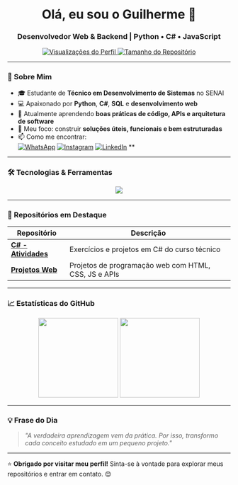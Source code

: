 <h1 align="center">Olá, eu sou o Guilherme 👋</h1>
<h3 align="center">Desenvolvedor Web & Backend | Python • C# • JavaScript</h3>

<p align="center">
  <a href="https://github.com/Polaroide663">
    <img src="https://komarev.com/ghpvc/?username=Polaroide663&color=blueviolet" alt="Visualizações do Perfil" />
  </a>
  <a href="https://github.com/Polaroide663?tab=repositories">
    <img src="https://img.shields.io/github/repo-size/Polaroide663/Polaroide663?color=blueviolet" alt="Tamanho do Repositório" />
  </a>
</p>

---

### 🌟 Sobre Mim
- 🎓 Estudante de **Técnico em Desenvolvimento de Sistemas** no SENAI  
- 💻 Apaixonado por **Python**, **C#**, **SQL** e **desenvolvimento web**  
- 🌱 Atualmente aprendendo **boas práticas de código, APIs e arquitetura de software**  
- 🎯 Meu foco: construir **soluções úteis, funcionais e bem estruturadas**  
- 📫 Como me encontrar:  
  [![WhatsApp](https://img.shields.io/badge/WhatsApp-25D366?style=for-the-badge&logo=whatsapp&logoColor=white)](https://wa.me/5579998122023)
  [![Instagram](https://img.shields.io/badge/Instagram-E4405F?style=for-the-badge&logo=instagram&logoColor=white)](https://www.instagram.com/guilherme_xiix/)
  [![LinkedIn](https://img.shields.io/badge/LinkedIn-0077B5?style=for-the-badge&logo=linkedin&logoColor=white)](https://linkedin.com/in/seu-perfil) **

---

### 🛠️ Tecnologias & Ferramentas

<p align="center">
  <img src="https://skillicons.dev/icons?i=python,csharp,html,css,js,git,github,visualstudio,vscode" />
</p>

---

### 📂 Repositórios em Destaque

| Repositório | Descrição |
|------------|-----------|
| [**C# - Atividades**](https://github.com/Polaroide663/C-Atividades) | Exercícios e projetos em C# do curso técnico |
| [**Projetos Web**](https://github.com/Polaroide663/Projetos) | Projetos de programação web com HTML, CSS, JS e APIs |

---

### 📈 Estatísticas do GitHub

<p align="center">
  <img height="180em" src="https://github-readme-stats.vercel.app/api?username=Polaroide663&show_icons=true&theme=radical&count_private=true" />
  <img height="180em" src="https://github-readme-stats.vercel.app/api/top-langs/?username=Polaroide663&layout=compact&theme=radical" />
</p>

---

### 💡 Frase do Dia
> *"A verdadeira aprendizagem vem da prática. Por isso, transformo cada conceito estudado em um pequeno projeto."*

---

⭐ **Obrigado por visitar meu perfil!** Sinta-se à vontade para explorar meus repositórios e entrar em contato. 😊
